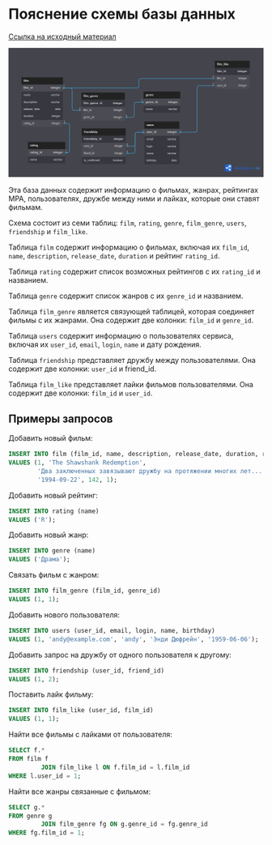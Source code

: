# Пояснение схемы базы данных

[Ссылка на исходный материал](https://dbdiagram.io/d/644260896b31947051f90e2b)

![db_map](src/main/resources/db_map.png)

Эта база данных содержит информацию о фильмах, жанрах, рейтингах MPA, пользователях, дружбе
между ними и лайках, которые они ставят фильмам.

Схема состоит из семи таблиц: `film`, `rating`, `genre`, `film_genre`, `users`, `friendship`
и `film_like`.

Таблица `film` содержит информацию о фильмах, включая
их `film_id`, `name`, `description`, `release_date`, `duration` и рейтинг `rating_id`.

Таблица `rating` содержит список возможных рейтингов с их `rating_id` и названием.

Таблица `genre` содержит список жанров с их `genre_id` и названием.

Таблица `film_genre` является связующей таблицей, которая соединяет фильмы с их жанрами. Она
содержит две колонки: `film_id` и `genre_id`.

Таблица `users` содержит информацию о пользователях сервиса, включая
их `user_id`, `email`, `login`, `name` и дату рождения.

Таблица `friendship` представляет дружбу между пользователями. Она содержит две колонки: `user_id` и
friend_id.

Таблица `film_like` представляет лайки фильмов пользователями. Она содержит две колонки:  `film_id`
и  `user_id`.

## Примеры запросов

Добавить новый фильм:

```sql
INSERT INTO film (film_id, name, description, release_date, duration, rating_id)
VALUES (1, 'The Shawshank Redemption',
        'Два заключенных завязывают дружбу на протяжении многих лет...',
        '1994-09-22', 142, 1);
```

Добавить новый рейтинг:

```sql
INSERT INTO rating (name)
VALUES ('R');
```

Добавить новый жанр:

```sql
INSERT INTO genre (name)
VALUES ('Драма');
```

Связать фильм с жанром:

```sql
INSERT INTO film_genre (film_id, genre_id)
VALUES (1, 1);
```

Добавить нового пользователя:

```sql
INSERT INTO users (user_id, email, login, name, birthday)
VALUES (1, 'andy@example.com', 'andy', 'Энди Дюфрейн', '1959-06-06');
```

Добавить запрос на дружбу от одного пользователя к другому:

```sql
INSERT INTO friendship (user_id, friend_id)
VALUES (1, 2);
```

Поставить лайк фильму:

```sql
INSERT INTO film_like (user_id, film_id)
VALUES (1, 1);
```

Найти все фильмы с лайками от пользователя:

```sql
SELECT f.*
FROM film f
         JOIN film_like l ON f.film_id = l.film_id
WHERE l.user_id = 1;
```

Найти все жанры связанные с фильмом:

```sql
SELECT g.*
FROM genre g
         JOIN film_genre fg ON g.genre_id = fg.genre_id
WHERE fg.film_id = 1;
```
